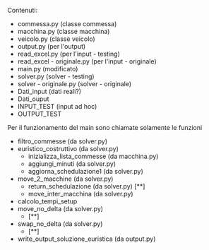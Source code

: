 Contenuti:
- commessa.py (classe commessa)
- macchina.py (classe macchina)
- veicolo.py (classe veicolo)
- output.py (per l'output)
- read_excel.py (per l'input - testing)
- read_excel - originale.py (per l'input - originale)
- main.py (modificato)
- solver.py (solver - testing)
- solver - originale.py (solver - originale)
- Dati_input (dati reali?)
- Dati_ouput
- INPUT_TEST (input ad hoc)
- OUTPUT_TEST

Per il funzionamento del main sono chiamate solamente le funzioni
- filtro_commesse (da solver.py)
- euristico_costruttivo (da solver.py)
  - inizializza_lista_commesse (da macchina.py)
  - aggiungi_minuti (da solver.py)
  - aggiorna_schedulazione1 (da solver.py)
- move_2_macchine (da solver.py)
  - return_schedulazione (da solver.py) [**]
  - move_inter_macchina (da solver.py)
- calcolo_tempi_setup
- move_no_delta (da solver.py)
  - [**]
- swap_no_delta (da solver.py)
  - [**]
- write_output_soluzione_euristica (da output.py)

